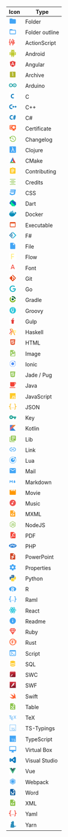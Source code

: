 |Icon|Type|
|---|---|
|<img src="./../fileicons/icons/folder.svg" width="20px">|Folder|
|<img src="./../fileicons/icons/folder-outline.svg" width="20px">|Folder outline|
|<img src="./../fileicons/icons/actionscript.svg" width="20px">|ActionScript|
|<img src="./../fileicons/icons/android.svg" width="20px">|Android|
|<img src="./../fileicons/icons/angular.svg" width="20px">|Angular|
|<img src="./../fileicons/icons/zip.svg" width="20px">|Archive|
|<img src="./../fileicons/icons/arduino.svg" width="20px">|Arduino|
|<img src="./../fileicons/icons/c-lang.svg" width="20px">|C|
|<img src="./../fileicons/icons/cpp.svg" width="20px">|C++|
|<img src="./../fileicons/icons/csharp.svg" width="20px">|C#|
|<img src="./../fileicons/icons/certificate.svg" width="20px">|Certificate|
|<img src="./../fileicons/icons/changelog.svg" width="20px">|Changelog|
|<img src="./../fileicons/icons/clojure.svg" width="20px">|Clojure|
|<img src="./../fileicons/icons/cmake.svg" width="20px">|CMake|
|<img src="./../fileicons/icons/contributing.svg" width="20px">|Contributing|
|<img src="./../fileicons/icons/credits.svg" width="20px">|Credits|
|<img src="./../fileicons/icons/css.svg" width="20px">|CSS|
|<img src="./../fileicons/icons/dart.svg" width="20px">|Dart|
|<img src="./../fileicons/icons/docker.svg" width="20px">|Docker|
|<img src="./../fileicons/icons/exe.svg" width="20px">|Executable|
|<img src="./../fileicons/icons/fsharp.svg" width="20px">|F#|
|<img src="./../fileicons/icons/file.svg" width="20px">|File|
|<img src="./../fileicons/icons/flow.svg" width="20px">|Flow|
|<img src="./../fileicons/icons/font.svg" width="20px">|Font|
|<img src="./../fileicons/icons/git.svg" width="20px">|Git|
|<img src="./../fileicons/icons/go.svg" width="20px">|Go|
|<img src="./../fileicons/icons/gradle.svg" width="20px">|Gradle|
|<img src="./../fileicons/icons/groovy.svg" width="20px">|Groovy|
|<img src="./../fileicons/icons/gulp.svg" width="20px">|Gulp|
|<img src="./../fileicons/icons/haskell.svg" width="20px">|Haskell|
|<img src="./../fileicons/icons/html.svg" width="20px">|HTML|
|<img src="./../fileicons/icons/image.svg" width="20px">|Image|
|<img src="./../fileicons/icons/ionic.svg" width="20px">|Ionic|
|<img src="./../fileicons/icons/pug.svg" width="20px">|Jade / Pug|
|<img src="./../fileicons/icons/java.svg" width="20px">|Java|
|<img src="./../fileicons/icons/javascript.svg" width="20px">|JavaScript|
|<img src="./../fileicons/icons/json.svg" width="20px">|JSON|
|<img src="./../fileicons/icons/key.svg" width="20px">|Key|
|<img src="./../fileicons/icons/kotlin.svg" width="20px">|Kotlin|
|<img src="./../fileicons/icons/lib.svg" width="20px">|Lib|
|<img src="./../fileicons/icons/url.svg" width="20px">|Link|
|<img src="./../fileicons/icons/lua.svg" width="20px">|Lua|
|<img src="./../fileicons/icons/email.svg" width="20px">|Mail|
|<img src="./../fileicons/icons/markdown.svg" width="20px">|Markdown|
|<img src="./../fileicons/icons/movie.svg" width="20px">|Movie|
|<img src="./../fileicons/icons/music.svg" width="20px">|Music|
|<img src="./../fileicons/icons/mxml.svg" width="20px">|MXML|
|<img src="./../fileicons/icons/nodejs.svg" width="20px">|NodeJS|
|<img src="./../fileicons/icons/pdf.svg" width="20px">|PDF|
|<img src="./../fileicons/icons/php.svg" width="20px">|PHP|
|<img src="./../fileicons/icons/powerpoint.svg" width="20px">|PowerPoint|
|<img src="./../fileicons/icons/settings.svg" width="20px">|Properties|
|<img src="./../fileicons/icons/python.svg" width="20px">|Python|
|<img src="./../fileicons/icons/r.svg" width="20px">|R|
|<img src="./../fileicons/icons/raml.svg" width="20px">|Raml|
|<img src="./../fileicons/icons/react.svg" width="20px">|React|
|<img src="./../fileicons/icons/readme.svg" width="20px">|Readme|
|<img src="./../fileicons/icons/ruby.svg" width="20px">|Ruby|
|<img src="./../fileicons/icons/rust.svg" width="20px">|Rust|
|<img src="./../fileicons/icons/console.svg" width="20px">|Script|
|<img src="./../fileicons/icons/database.svg" width="20px">|SQL|
|<img src="./../fileicons/icons/swc.svg" width="20px">|SWC|
|<img src="./../fileicons/icons/flash.svg" width="20px">|SWF|
|<img src="./../fileicons/icons/swift.svg" width="20px">|Swift|
|<img src="./../fileicons/icons/table.svg" width="20px">|Table|
|<img src="./../fileicons/icons/tex.svg" width="20px">|TeX|
|<img src="./../fileicons/icons/typescript-def.svg" width="20px">|TS-Typings|
|<img src="./../fileicons/icons/typescript.svg" width="20px">|TypeScript|
|<img src="./../fileicons/icons/virtual.svg" width="20px">|Virtual Box|
|<img src="./../fileicons/icons/visualstudio.svg" width="20px">|Visual Studio|
|<img src="./../fileicons/icons/vue.svg" width="20px">|Vue|
|<img src="./../fileicons/icons/webpack.svg" width="20px">|Webpack|
|<img src="./../fileicons/icons/word.svg" width="20px">|Word|
|<img src="./../fileicons/icons/xml.svg" width="20px">|XML|
|<img src="./../fileicons/icons/yaml.svg" width="20px">|Yaml|
|<img src="./../fileicons/icons/yarn.svg" width="20px">|Yarn|